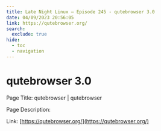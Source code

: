 ```yaml
---
title: Late Night Linux – Episode 245 - qutebrowser 3.0
date: 04/09/2023 20:56:05
link: https://qutebrowser.org/
search:
  exclude: true
hide:
  - toc
  - navigation
---
```


# qutebrowser 3.0

Page Title: qutebrowser | qutebrowser

Page Description:  

Link: [https://qutebrowser.org/](https://qutebrowser.org/)